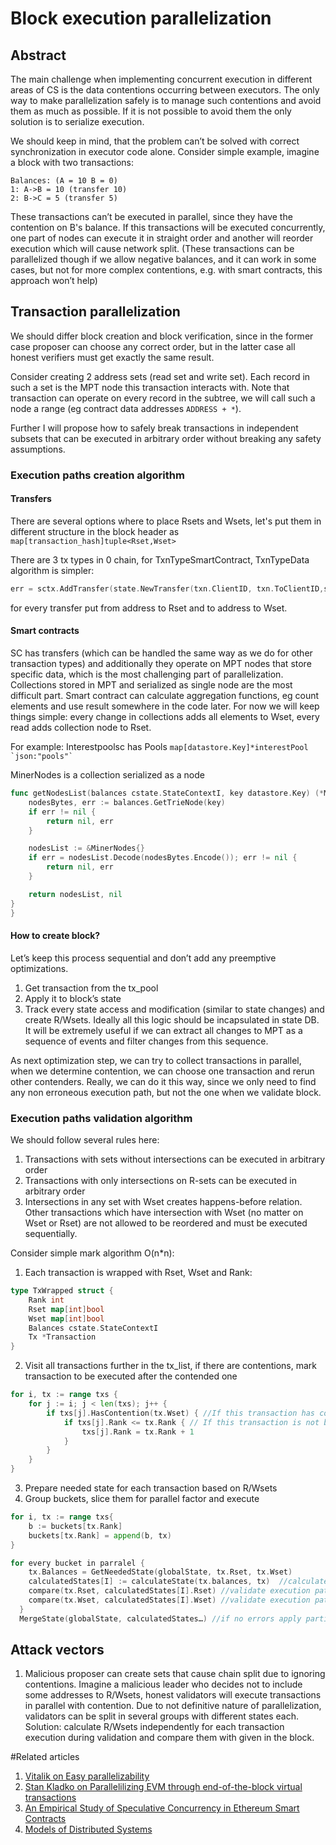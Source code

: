 # Block execution parallelization
## Abstract
The main challenge when implementing concurrent execution in different areas of CS is the data contentions occurring between executors. The only way to make parallelization safely is to manage such contentions and avoid them as much as possible. If it is not possible to avoid them the only solution is to serialize execution. 

We should keep in mind, that the problem can’t be solved with correct synchronization in executor code alone. 
Consider simple example, imagine a block with two transactions: 
```
Balances: (A = 10 B = 0) 
1: A->B = 10 (transfer 10) 
2: B->C = 5 (transfer 5)
```
These transactions can’t be executed in parallel, since they have the contention on B's balance. If this transactions will be executed concurrently, one part of nodes can execute it in straight order and another will reorder execution which will cause network split. (These transactions can be parallelized though if we allow negative balances, and it can work in some cases, but not for more complex contentions, e.g. with smart contracts, this approach won’t help)

## Transaction parallelization
We should differ block creation and block verification, since in the former case proposer can choose any correct order, but in the latter case all honest verifiers must get exactly the same result.

Consider creating 2 address sets (read set and write set). Each record in such a set is the MPT node this transaction interacts with.
Note that transaction can operate on every record in the subtree, we will call such a node a range (eg contract data addresses ```ADDRESS + *```). 

Further I will propose how to safely break transactions in independent subsets that can be executed in arbitrary order without breaking any safety assumptions.

### Execution paths creation algorithm
#### Transfers
There are several options where to place Rsets and Wsets, let's put them in different structure in the block header as ``map[transaction_hash]tuple<Rset,Wset>``

There are 3 tx types in 0 chain, for TxnTypeSmartContract, TxnTypeData algorithm is simpler: 
```go 
err = sctx.AddTransfer(state.NewTransfer(txn.ClientID, txn.ToClientID,state.Balance(txn.Value)))
```  
for every transfer put from address to Rset and to address to Wset.

#### Smart contracts
SC has transfers (which can be handled the same way as we do for other transaction types) and additionally they operate on MPT nodes that store specific data, which is the most challenging part of parallelization. Collections stored in MPT and serialized as single node are the most difficult part. Smart contract can calculate aggregation functions, eg count elements and use result somewhere in the code later. For now we will keep things simple: every change in collections adds all elements to Wset, every read adds collection node to Rset.

For example: Interestpoolsc has  Pools ``` map[datastore.Key]*interestPool `json:"pools"` ```

MinerNodes is a collection serialized as a node 
```go
func getNodesList(balances cstate.StateContextI, key datastore.Key) (*MinerNodes, error) {
	nodesBytes, err := balances.GetTrieNode(key)
	if err != nil {
		return nil, err
	}

	nodesList := &MinerNodes{}
	if err = nodesList.Decode(nodesBytes.Encode()); err != nil {
		return nil, err
	}

	return nodesList, nil
}
}
```
#### How to create block? 
Let’s keep this process sequential and don’t add any preemptive optimizations. 
1. Get transaction from the tx_pool
2. Apply it to block’s state
3. Track every state access and modification (similar to state changes) and create R/Wsets. Ideally all this logic should be incapsulated in state DB. It will be extremely useful if we can extract all changes to MPT as a sequence of events and filter changes from this sequence. 

As next optimization step, we can try to collect transactions in parallel, when we determine contention, we can choose one transaction and rerun other contenders. Really, we can do it this way, since we only need to find any non erroneous execution path, but not the one when we validate block.

### Execution paths validation algorithm
We should follow several rules here:
1. Transactions with sets without intersections can be executed in arbitrary order
2. Transactions with only intersections on R-sets can be executed in arbitrary order
3. Intersections in any set with Wset creates happens-before relation. Other transactions which have intersection with Wset (no matter on Wset or Rset) are not allowed to be reordered and must be executed sequentially.

Consider simple mark algorithm O(n*n):
1. Each transaction is wrapped with Rset, Wset and Rank:
```go
type TxWrapped struct {
	Rank int
	Rset map[int]bool
	Wset map[int]bool
	Balances cstate.StateContextI
	Tx *Transaction
}
```
2. Visit all transactions further in the tx_list, if there are contentions, mark transaction to be executed after the contended one
```go
for i, tx := range txs {
	for j := i; j < len(txs); j++ {
		if txs[j].HasContention(tx.Wset) { //If this transaction has contention on R or W set
			if txs[j].Rank <= tx.Rank { // If this transaction is not before current, move it further in rank list
				txs[j].Rank = tx.Rank + 1
			}
		}
	}
}
```
3. Prepare needed state for each transaction based on R/Wsets
4. Group buckets, slice them for parallel factor and execute
```go buckets := make(map[int][]Tx) //make buckets grouped by rang
for i, tx := range txs{
	b := buckets[tx.Rank]
	buckets[tx.Rank] = append(b, tx)
}

for every bucket in parralel {  
    tx.Balances = GetNeededState(globalState, tx.Rset, tx.Wset)
    calculatedStates[I] := calculateState(tx.balances, tx)  //calculate state for each transaction
    compare(tx.Rset, calculatedStates[I].Rset) //validate execution path
    compare(tx.Wset, calculatedStates[I].Wset) //validate execution path
  }
  MergeState(globalState, calculatedStates…) //if no errors apply partialStates to global and finish execution
```

## Attack vectors
1. Malicious proposer can create sets that cause chain split due to ignoring contentions.
Imagine a malicious leader who decides not to include some addresses to R/Wsets, honest validators will execute transactions in parallel with contention. Due to not definitive nature of parallelization, validators can be split in several groups with different states each. 
Solution: calculate R/Wsets independently for each transaction execution during validation and compare them with given in the block.

#Related articles
1. [Vitalik on Easy parallelizability](https://github.com/ethereum/EIPs/issues/648)
2. [Stan Kladko on Parallelilizing EVM through end-of-the-block virtual transactions](https://ethresear.ch/t/parallelilizing-evm-through-end-of-the-block-virtual-transactions/7787)
3. [An Empirical Study of Speculative Concurrency in Ethereum
Smart Contracts](https://arxiv.org/pdf/1901.01376.pdf)
4. [Models of Distributed Systems](http://lamport.azurewebsites.net/pubs/lamport-chapter.pdf)
